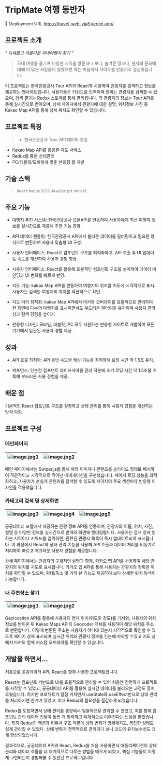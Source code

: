 # TripMate 여행 동반자

🔗 Deployment URL
https://travel-web-yja8.vercel.app/


## 프로젝트 소개
_" 다채롭고 아름다운 국내여행지 찾기 "_

> 국내 여행을 즐기며 다양한 지역을 방문하다 보니, 숨겨진 명소나, 
현지의 문화에 대해 더 많은 사람들이 알았으면 하는 마음에서 사이트를 만들기로 결심했습니다.

이 프로젝트는 한국관광공사 Tour API와 React와 사용하여 관광지를 검색하고 정보를 제공하는 웹사이트입니다. 
사용자들은 키워드를 입력하여 원하는 관광지를 검색할 수 있으며, 검색 결과는 Redux 스토어를 통해 관리됩니다. 
각 관광지의 정보는 Tour API를 통해 실시간으로 받아오며, 상세 페이지에서 관광지에 대한 설명, 위치정보 사진 등
Kakao Map API를 통해 상세 위치도 확인할 수 있습니다.


## 프로젝트 특징

> - 한국관광공사 Tour API 데이터 호출
- Kakao Map API를 활용한 지도 서비스
- Redux를 통한 상태관리
- PC/태블릿/모바일에 맞춘 반응형 웹 개발


## 기술 스택

> `React` `Redux` `SCSS` `JavaScript` `Vercel`


## 주요 기능
- 여행지 추천 시스템: 한국관광공사 오픈API를 연동하여 사용자에게 최신 여행지 정보를 실시간으로 제공해 추천 기능 강화.

- API 데이터 핸들링: 한국관광공사 API에서 불러온 데이터를 필터링하고 필요한 형식으로 변환하여 사용자 맞춤형 UI 구성.

- 사용자 인터페이스:  React로 컴포넌트 구조를 최적화하고, API 호출 후 UI 업데이트 속도를 개선하여 사용자 경험 향상.

- 사용자 인터페이스: React를 활용해 효율적인 컴포넌트 구조를 설계하여 데이터 바인딩과 UI 변화를 빠르게 반영.

- 지도 기능: kakao Map API를 연동하여 여행지의 위치를 지도에 시각적으로 표시. 사용자는 검색한 여행지의 위치를 직관적으로 확인.

- 지도 마커 최적화: kakao Map API에서 마커와 오버레이를 효율적으로 관리하여 한 화면에 다수의 여행지를 표시하면서도 부드러운 렌더링을 유지하여 사용자 편의성과 탐색 경험을 높이기

- 반응형 디자인: 모바일, 태블릿, PC 모두 지원하는 반응형 사이트로 개발하여 모든 기기에서 일관된 사용자 경험 제공.


## 성과
- API 호출 최적화: API 응답 속도와 캐싱 기능을 최적화해 로딩 시간 약 1.5초 유지.

- 퍼포먼스: 단순한 컴포넌트 라이프사이클 관리 덕분에 초기 로딩 시간 약 1.5초를 기록해 부드러운 사용 경험을 제공.


## 배운 점
기본적인 React 컴포넌트 구조를 설정하고 상태 관리를 통해 사용자 경험을 개선하는 방식 익힘.


## 프로젝트 구성

### 메인페이지

![image.jpg1](https://velog.velcdn.com/images/so2i/post/990c4f86-a746-4b96-ab92-64dbab5018e2/image.PNG) |![image.jpg2](https://velog.velcdn.com/images/so2i/post/2611be5e-5dfa-4cc3-83c4-6bce66593254/image.PNG)
--- | --- | 

메인 페이지에서는 Swiper.js를 통해 여러 이미지나 콘텐츠를 슬라이드 형태로 배치하여 
직관적이고 시각적으로 뛰어난 네비게이션을 구현했습니다. 페이지 로딩 성능을 최적화하고, 
사용자가 손쉽게 콘텐츠를 탐색할 수 있도록 페이지의 주요 섹션마다 반응형 디자인을 적용했습니다.


### 카테고리 검색 및 상세화면

![image.jpg3](https://velog.velcdn.com/images/so2i/post/7bfa3645-04cb-47bb-b306-1db3f550db6b/image.PNG) |![image.jpg4](https://velog.velcdn.com/images/so2i/post/6aa0da24-b79e-4536-ae63-9e3656d6f4c8/image.PNG) |![image.jpg5](https://velog.velcdn.com/images/so2i/post/349601f7-67cd-495f-87d4-6bf163352c39/image.PNG)
--- | --- | --- |

공공데이터 포털에서 제공하는 관광 정보 API를 연동하여, 관광지의 이름, 위치, 사진, 설명 등 다양한 정보를 실시간으로 받아와 화면에 렌더링합니다. 
사용자는 검색 창에 원하는 지역이나 키워드를 입력하면, 관련된 관광지 목록이 즉시 업데이트되어 표시됩니다. 
이 과정에서 React의 상태 관리 기능을 사용해 API 호출과 데이터 처리를 비동기로 처리하여 빠르고 매끄러운 사용자 경험을 제공합니다.

상세 페이지에서는 관광지의 구체적인 설명과 함께, 카카오 맵 API를 사용하여 해당 관광지의 위치를 지도로 표시합니다. 
카카오 맵 API를 통해 사용자는 관광지의 정확한 위치를 확인할 수 있으며, 확대/축소 및 거리 뷰 기능도 제공하여 보다 상세한 위치 탐색이 가능합니다.


### 내 주변장소 찾기

![image.jpg1](https://velog.velcdn.com/images/so2i/post/b47d8c44-3483-4e11-85df-2dce3395d279/image.PNG) |![image.jpg2](https://velog.velcdn.com/images/so2i/post/d8ffca49-7f08-4039-b5dc-d23fb89cef78/image.PNG)
--- | --- | 

Geolocation API를 활용해 사용자의 현재 위치(위도와 경도)를 가져와, 사용자의 위치 정보를 받아온 뒤
Kakao Maps API의 Geocoder 객체를 사용하여 해당 위치를 주소로 변환합니다. 
이렇게 변환된 주소는 사용자가 어디에 있는지 시각적으로 확인할 수 있도록 페이지 상에 표시되며
실시간 위치와 관광지 정보를 한눈에 파악할 수있고 지도 상에서 마커와 함께 커스텀 오버레이를 확인할 수 있습니다.

## 개발을 하면서...

처음으로 공공데이터 API, React를 함께 사용한 프로젝트입니다.

React는 컴포넌트 기반으로 UI를 효율적으로 관리할 수 있어 처음엔 간편하게 프로젝트를 시작할 수 있었고, 
공공데이터 API를 활용해 실시간 데이터를 불러오는 과정도 흥미로웠습니다. 하지만 프로젝트가 점점 커지면서 
useState와 useEffect만으로 상태 관리를 처리하기엔 한계가 있었고, 이때 Redux의 필요성을 절감하게 되었습니다.

Redux를 도입하면서 상태 관리를 중앙에서 일괄적으로 관리할 수 있었고, 이를 통해 컴포넌트 간의 데이터 전달이 훨씬 더 명확하고 
체계적으로 이루진다는 느낌을 받았습니다. 특히 Redux의 액션과 리듀서 구조 덕분에 상태 변화가 명확해지고, 
복잡한 상태도 쉽게 관리할 수 있었다. 상태 변화가 전역적으로 관리되다 보니 코드의 유지보수성도 크게 향상되었습니다.

결과적으로, 공공데이터 API와 React, Redux를 처음 사용하면서 애플리케이션의 상태 관리와 데이터 흐름을 더 체계적으로 
다루는 방법을 배우게 되었고, 핵심 기능들이 어떻게 구현되는지 경험해볼 수 있었던 프로젝트입니다.





